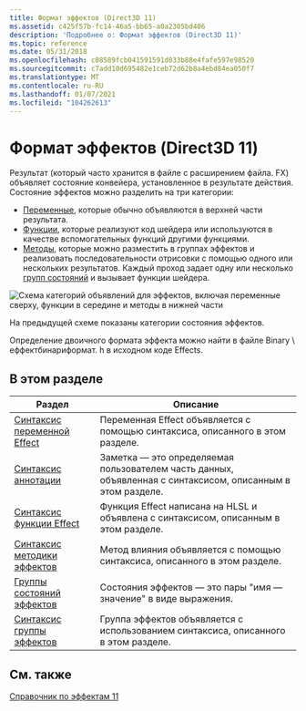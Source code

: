```yaml
---
title: Формат эффектов (Direct3D 11)
ms.assetid: c425f57b-fc14-46a5-bb65-a0a2305bd406
description: 'Подробнее о: Формат эффектов (Direct3D 11)'
ms.topic: reference
ms.date: 05/31/2018
ms.openlocfilehash: c08589fcb041591591d033b88e4fafe597e98520
ms.sourcegitcommit: c7add10d695482e1ceb72d62b8a4ebd84ea050f7
ms.translationtype: MT
ms.contentlocale: ru-RU
ms.lasthandoff: 01/07/2021
ms.locfileid: "104262613"
---
```

# <a name="effect-format-direct3d-11"></a>Формат эффектов (Direct3D 11)

Результат (который часто хранится в файле с расширением файла. FX) объявляет состояние конвейера, установленное в результате действия. Состояние эффектов можно разделить на три категории:

-   [Переменные](d3d11-effect-variable-syntax.md), которые обычно объявляются в верхней части результата.
-   [Функции](d3d11-effect-function-syntax.md), которые реализуют код шейдера или используются в качестве вспомогательных функций другими функциями.
-   [Методы](d3d11-effect-technique-syntax.md), которые можно разместить в группах эффектов и реализовать последовательности отрисовки с помощью одного или нескольких результатов. Каждый проход задает одну или несколько [групп состояний](d3d11-effect-states.md) и вызывает функции шейдера.

![Схема категорий объявлений для эффектов, включая переменные сверху, функции в середине и методы в нижней части](images/d3d10-effect-intro.png)

На предыдущей схеме показаны категории состояния эффектов.

Определение двоичного формата эффекта можно найти в файле Binary \\ еффектбинариформат. h в исходном коде Effects.


## <a name="in-this-section"></a>В этом разделе



| Раздел                                                                   | Описание                                                                                                          |
|-------------------------------------------------------------------------|----------------------------------------------------------------------------------------------------------------------|
| [Синтаксис переменной Effect](d3d11-effect-variable-syntax.md)<br/>   | Переменная Effect объявляется с помощью синтаксиса, описанного в этом разделе.<br/>                                 |
| [Синтаксис аннотации](d3d11-effect-annotation-syntax.md)<br/>      | Заметка — это определяемая пользователем часть данных, объявленная с синтаксисом, описанным в этом разделе.<br/> |
| [Синтаксис функции Effect](d3d11-effect-function-syntax.md)<br/>   | Функция Effect написана на HLSL и объявлена с синтаксисом, описанным в этом разделе.<br/>          |
| [Синтаксис методики эффектов](d3d11-effect-technique-syntax.md)<br/> | Метод влияния объявляется с помощью синтаксиса, описанного в этом разделе.<br/>                                |
| [Группы состояний эффектов](d3d11-effect-states.md)<br/>               | Состояния эффектов — это пары "имя — значение" в виде выражения.<br/>                                          |
| [Синтаксис группы эффектов](d3d11-effect-group-syntax.md)<br/>         | Группа эффектов объявляется с использованием синтаксиса, описанного в этом разделе.<br/>                                    |



 

## <a name="related-topics"></a>См. также

<dl> <dt>

[Справочник по эффектам 11](d3d11-graphics-reference-effects11.md)
</dt> </dl>

 

 





